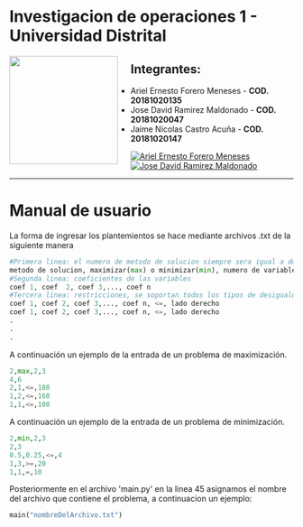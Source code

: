 # **Investigacion de operaciones 1 - Universidad Distrital**

<img src="https://www.udistrital.edu.co/themes/custom/versh/images/default/preloader.png" align="left" width="192px" height="192px"/>
<img align="left" width="0" height="192px" hspace="10"/>


## Integrantes: 
- Ariel Ernesto Forero Meneses  - **COD. 20181020135**
- Jose David Ramirez Maldonado  - **COD. 20181020047**
- Jaime Nicolas Castro Acuña  - **COD. 20181020147**

[![Ariel Ernesto Forero Meneses](https://img.shields.io/badge/arefome-github-br?style=flat-square)](https://github.com/arefome)
[![Jose David Ramirez Maldonado](https://img.shields.io/badge/JoseDRamirezM-github-br?style=flat-square)](https://github.com/JoseDRamirezM)

---
# **Manual de usuario**
La forma de ingresar los plantemientos se hace mediante archivos .txt de la siguiente manera

```python
#Primera linea: el numero de metodo de solucion siempre sera igual a dos, para ejecutar el metodo de las dos fases
metodo de solucion, maximizar(max) o minimizar(min), numero de variables,numero de restricciones
#Segunda linea: coeficientes de las variables
coef 1, coef  2, coef 3,..., coef n
#Tercera linea: restricciones, se soportan todos los tipos de desigualdades
coef 1, coef 2, coef 3,..., coef n, <=, lado derecho
coef 1, coef 2, coef 3,..., coef n, <=, lado derecho
.
.
.
```
A continuación un ejemplo de la entrada de un problema de maximización.
```python
2,max,2,3
4,6
2,1,<=,180
1,2,<=,160
1,1,<=,100
```
A continuación un ejemplo de la entrada de un problema de minimización.
```python
2,min,2,3
2,3
0.5,0.25,<=,4
1,3,>=,20
1,1,=,10
```
Posteriormente en el archivo 'main.py' en la linea 45 asignamos el nombre del archivo
que contiene el problema, a continuacion un ejemplo:
```python
main("nombreDelArchivo.txt")
```

